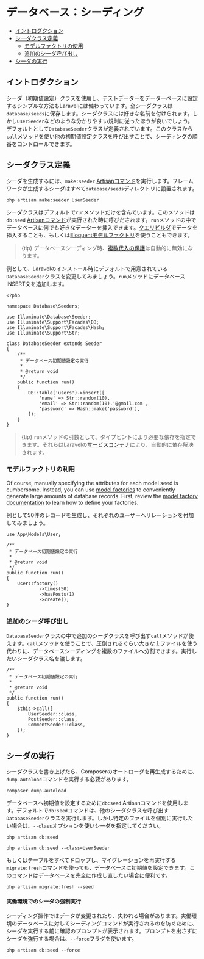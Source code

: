 # データベース：シーディング

- [イントロダクション](#introduction)
- [シーダクラス定義](#writing-seeders)
    - [モデルファクトリの使用](#using-model-factories)
    - [追加のシーダ呼び出し](#calling-additional-seeders)
- [シーダの実行](#running-seeders)

<a name="introduction"></a>
## イントロダクション

シーダ（初期値設定）クラスを使用し、テストデーターをデーターベースに設定するシンプルな方法もLaravelには備わっています。全シーダクラスは`database/seeds`に保存します。シーダクラスには好きな名前を付けられます。しかし`UserSeeder`などのような分かりやすい規則に従ったほうが良いでしょう。デフォルトとして`DatabaseSeeder`クラスが定義されています。このクラスから`call`メソッドを使い他の初期値設定クラスを呼び出すことで、シーディングの順番をコントロールできます。

<a name="writing-seeders"></a>
## シーダクラス定義

シーダを生成するには、`make:seeder` [Artisanコマンド](/docs/{{version}}/artisan)を実行します。フレームワークが生成するシーダはすべて`database/seeds`ディレクトリに設置されます。

    php artisan make:seeder UserSeeder

シーダクラスはデフォルトで`run`メソッドだけを含んでいます。このメソッドは`db:seed` [Artisanコマンド](/docs/{{version}}/artisan)が実行された時に呼びだされます。`run`メソッドの中でデータベースに何でも好きなデーターを挿入できます。[クエリビルダ](/docs/{{version}}/queries)でデータを挿入することも、もしくは[Eloquentモデルファクトリ](/docs/{{version}}/database-testing#writing-factories)を使うこともできます。

> {tip} データベースシーディング時、[複数代入の保護](/docs/{{version}}/eloquent#mass-assignment)は自動的に無効になります。

例として、Laravelのインストール時にデフォルトで用意されている`DatabaseSeeder`クラスを変更してみましょう。`run`メソッドにデータベースINSERT文を追加します。

    <?php

    namespace Database\Seeders;

    use Illuminate\Database\Seeder;
    use Illuminate\Support\Facades\DB;
    use Illuminate\Support\Facades\Hash;
    use Illuminate\Support\Str;

    class DatabaseSeeder extends Seeder
    {
        /**
         * データベース初期値設定の実行
         *
         * @return void
         */
        public function run()
        {
            DB::table('users')->insert([
                'name' => Str::random(10),
                'email' => Str::random(10).'@gmail.com',
                'password' => Hash::make('password'),
            ]);
        }
    }

> {tip} `run`メソッドの引数として、タイプヒントにより必要な依存を指定できます。それらはLaravelの[サービスコンテナ](/docs/{{version}}/container)により、自動的に依存解決されます。

<a name="using-model-factories"></a>
### モデルファクトリの利用

Of course, manually specifying the attributes for each model seed is cumbersome. Instead, you can use [model factories](/docs/{{version}}/database-testing#writing-factories) to conveniently generate large amounts of database records. First, review the [model factory documentation](/docs/{{version}}/database-testing#writing-factories) to learn how to define your factories.

例として50件のレコードを生成し、それぞれのユーザーへリレーションを付加してみましょう。

    use App\Models\User;

    /**
     * データベース初期値設定の実行
     *
     * @return void
     */
    public function run()
    {
        User::factory()
                ->times(50)
                ->hasPosts(1)
                ->create();
    }

<a name="calling-additional-seeders"></a>
### 追加のシーダ呼び出し

`DatabaseSeeder`クラスの中で追加のシーダクラスを呼び出す`call`メソッドが使えます。`call`メソッドを使うことで、圧倒されるぐらい大きな１ファイルを使う代わりに、データベースシーディングを複数のファイルへ分割できます。実行したいシーダクラス名を渡します。

    /**
     * データベース初期値設定の実行
     *
     * @return void
     */
    public function run()
    {
        $this->call([
            UserSeeder::class,
            PostSeeder::class,
            CommentSeeder::class,
        ]);
    }

<a name="running-seeders"></a>
## シーダの実行

シーダクラスを書き上げたら、Composerのオートローダを再生成するために、`dump-autoload`コマンドを実行する必要があります。

    composer dump-autoload

データベースへ初期値を設定するために`db:seed` Artisanコマンドを使用します。デフォルトで`db:seed`コマンドは、他のシーダクラスを呼び出す`DatabaseSeeder`クラスを実行します。しかし特定のファイルを個別に実行したい場合は、`--class`オプションを使いシーダを指定してください。

    php artisan db:seed

    php artisan db:seed --class=UserSeeder

もしくはテーブルをすべてドロップし、マイグレーションを再実行する`migrate:fresh`コマンドを使っても、データベースに初期値を設定できます。このコマンドはデータベースを完全に作成し直したい場合に便利です。

    php artisan migrate:fresh --seed

<a name="forcing-seeding-production"></a>
#### 実働環境でのシーダの強制実行

シーディング操作ではデータが変更されたり、失われる場合があります。実働環境のデータベースに対してシーディングコマンドが実行されるのを防ぐために、シーダを実行する前に確認のプロンプトが表示されます。プロンプトを出さずにシーダを強行する場合は、`--force`フラグを使います。

    php artisan db:seed --force
